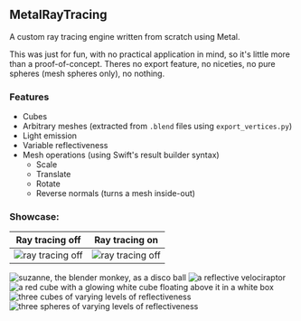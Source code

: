 ## MetalRayTracing
A custom ray tracing engine written from scratch using Metal.

This was just for fun, with no practical application in mind, so it's little more than a proof-of-concept.
Theres no export feature, no niceties, no pure spheres (mesh spheres only), no nothing.

### Features
- Cubes
- Arbitrary meshes (extracted from `.blend` files using `export_vertices.py`)
- Light emission
- Variable reflectiveness
- Mesh operations (using Swift's result builder syntax)
  - Scale
  - Translate
  - Rotate
  - Reverse normals (turns a mesh inside-out)

### Showcase:

| Ray tracing off | Ray tracing on |
| - | - |
| ![ray tracing off](https://github.com/simonomi/MetalRayTracing/blob/main/renders/scene3%20rasterized.png?raw=true) | ![ray tracing off](https://github.com/simonomi/MetalRayTracing/blob/main/renders/scene3.png?raw=true) |

![suzanne, the blender monkey, as a disco ball](https://github.com/simonomi/MetalRayTracing/blob/main/renders/scene3%20suzanne.png?raw=true)
![a reflective velociraptor](https://github.com/simonomi/MetalRayTracing/blob/main/renders/scene3%20velociraptor.png?raw=true)
![a red cube with a glowing white cube floating above it in a white box](https://github.com/simonomi/MetalRayTracing/blob/main/renders/scene2.png?raw=true)
![three cubes of varying levels of reflectiveness](https://github.com/simonomi/MetalRayTracing/blob/main/renders/scene4.png?raw=true)
![three spheres of varying levels of reflectiveness](https://github.com/simonomi/MetalRayTracing/blob/main/renders/scene4%20spheres.png?raw=true)
